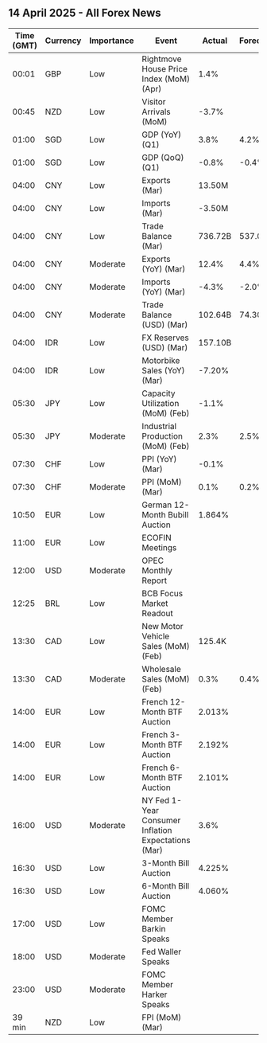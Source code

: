 ## 14 April 2025 - All Forex News

| Time (GMT) | Currency | Importance | Event | Actual | Forecast | Previous |
|------|----------|------------|-------|--------|----------|----------|
| 00:01 | GBP | Low | Rightmove House Price Index (MoM) (Apr) | 1.4% |  | 1.1% |
| 00:45 | NZD | Low | Visitor Arrivals (MoM) | -3.7% |  | 1.5% |
| 01:00 | SGD | Low | GDP (YoY) (Q1) | 3.8% | 4.2% | 5.0% |
| 01:00 | SGD | Low | GDP (QoQ) (Q1) | -0.8% | -0.4% | 2.0% |
| 04:00 | CNY | Low | Exports (Mar) | 13.50M |  | -1.90M |
| 04:00 | CNY | Low | Imports (Mar) | -3.50M |  | 2.50M |
| 04:00 | CNY | Low | Trade Balance (Mar) | 736.72B | 537.00B | 228.19B |
| 04:00 | CNY | Moderate | Exports (YoY) (Mar) | 12.4% | 4.4% | 2.3% |
| 04:00 | CNY | Moderate | Imports (YoY) (Mar) | -4.3% | -2.0% | -8.4% |
| 04:00 | CNY | Moderate | Trade Balance (USD) (Mar) | 102.64B | 74.30B | 170.52B |
| 04:00 | IDR | Low | FX Reserves (USD) (Mar) | 157.10B |  | 154.50B |
| 04:00 | IDR | Low | Motorbike Sales (YoY) (Mar) | -7.20% |  | 4.00% |
| 05:30 | JPY | Low | Capacity Utilization (MoM) (Feb) | -1.1% |  | 4.5% |
| 05:30 | JPY | Moderate | Industrial Production (MoM) (Feb) | 2.3% | 2.5% | -1.1% |
| 07:30 | CHF | Low | PPI (YoY) (Mar) | -0.1% |  | -0.1% |
| 07:30 | CHF | Moderate | PPI (MoM) (Mar) | 0.1% | 0.2% | 0.3% |
| 10:50 | EUR | Low | German 12-Month Bubill Auction | 1.864% |  | 2.133% |
| 11:00 | EUR | Low | ECOFIN Meetings |  |  |  |
| 12:00 | USD | Moderate | OPEC Monthly Report |  |  |  |
| 12:25 | BRL | Low | BCB Focus Market Readout |  |  |  |
| 13:30 | CAD | Low | New Motor Vehicle Sales (MoM) (Feb) | 125.4K |  | 121.3K |
| 13:30 | CAD | Moderate | Wholesale Sales (MoM) (Feb) | 0.3% | 0.4% | 1.4% |
| 14:00 | EUR | Low | French 12-Month BTF Auction | 2.013% |  | 1.996% |
| 14:00 | EUR | Low | French 3-Month BTF Auction | 2.192% |  | 2.212% |
| 14:00 | EUR | Low | French 6-Month BTF Auction | 2.101% |  | 2.092% |
| 16:00 | USD | Moderate | NY Fed 1-Year Consumer Inflation Expectations (Mar) | 3.6% |  | 3.1% |
| 16:30 | USD | Low | 3-Month Bill Auction | 4.225% |  | 4.175% |
| 16:30 | USD | Low | 6-Month Bill Auction | 4.060% |  | 4.000% |
| 17:00 | USD | Low | FOMC Member Barkin Speaks |  |  |  |
| 18:00 | USD | Moderate | Fed Waller Speaks |  |  |  |
| 23:00 | USD | Moderate | FOMC Member Harker Speaks |  |  |  |
| 39 min | NZD | Low | FPI (MoM) (Mar) |  |  | -0.5% |
